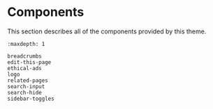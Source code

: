 # Components

This section describes all of the components provided by this theme.

```{toctree}
:maxdepth: 1

breadcrumbs
edit-this-page
ethical-ads
logo
related-pages
search-input
search-hide
sidebar-toggles
```
